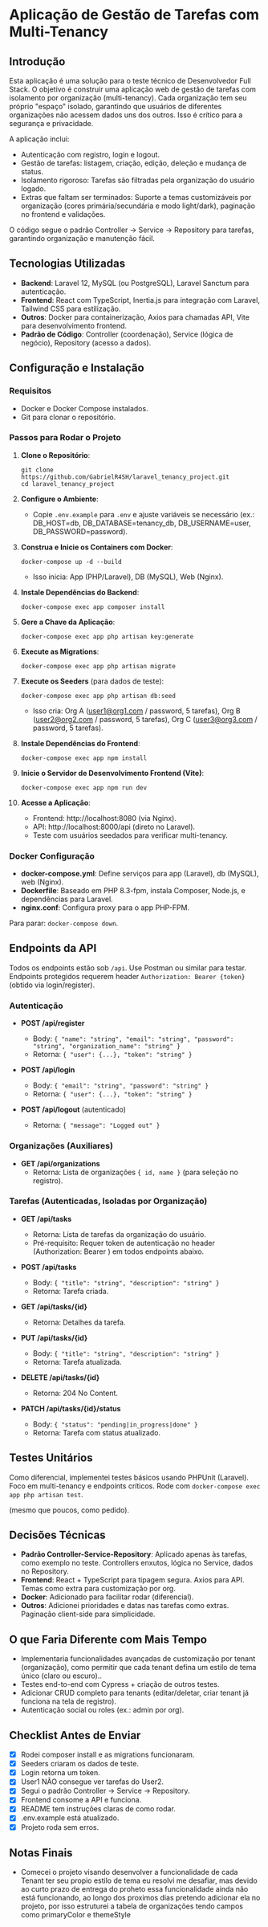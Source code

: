 # Aplicação de Gestão de Tarefas com Multi-Tenancy

## Introdução

Esta aplicação é uma solução para o teste técnico de Desenvolvedor Full Stack. O objetivo é construir uma aplicação web de gestão de tarefas com isolamento por organização (multi-tenancy). Cada organização tem seu próprio "espaço" isolado, garantindo que usuários de diferentes organizações não acessem dados uns dos outros. Isso é crítico para a segurança e privacidade.

A aplicação inclui:
- Autenticação com registro, login e logout.
- Gestão de tarefas: listagem, criação, edição, deleção e mudança de status.
- Isolamento rigoroso: Tarefas são filtradas pela organização do usuário logado.
- Extras que faltam ser terminados: Suporte a temas customizáveis por organização (cores primária/secundária e modo light/dark), paginação no frontend e validações.

O código segue o padrão Controller → Service → Repository para tarefas, garantindo organização e manutenção fácil.

## Tecnologias Utilizadas

- **Backend**: Laravel 12, MySQL (ou PostgreSQL), Laravel Sanctum para autenticação.
- **Frontend**: React com TypeScript, Inertia.js para integração com Laravel, Tailwind CSS para estilização.
- **Outros**: Docker para containerização, Axios para chamadas API, Vite para desenvolvimento frontend.
- **Padrão de Código**: Controller (coordenação), Service (lógica de negócio), Repository (acesso a dados).

## Configuração e Instalação

### Requisitos
- Docker e Docker Compose instalados.
- Git para clonar o repositório.

### Passos para Rodar o Projeto
1. **Clone o Repositório**:
   ```
   git clone https://github.com/GabrielR4SH/laravel_tenancy_project.git
   cd laravel_tenancy_project
   ```

2. **Configure o Ambiente**:
   - Copie `.env.example` para `.env` e ajuste variáveis se necessário (ex.: DB_HOST=db, DB_DATABASE=tenancy_db, DB_USERNAME=user, DB_PASSWORD=password).

3. **Construa e Inicie os Containers com Docker**:
   ```
   docker-compose up -d --build
   ```
   - Isso inicia: App (PHP/Laravel), DB (MySQL), Web (Nginx).

4. **Instale Dependências do Backend**:
   ```
   docker-compose exec app composer install
   ```

5. **Gere a Chave da Aplicação**:
   ```
   docker-compose exec app php artisan key:generate
   ```

6. **Execute as Migrations**:
   ```
   docker-compose exec app php artisan migrate
   ```

7. **Execute os Seeders** (para dados de teste):
   ```
   docker-compose exec app php artisan db:seed
   ```
   - Isso cria: Org A (user1@org1.com / password, 5 tarefas), Org B (user2@org2.com / password, 5 tarefas), Org C (user3@org3.com / password, 5 tarefas).

8. **Instale Dependências do Frontend**:
   ```
   docker-compose exec app npm install
   ```

9. **Inicie o Servidor de Desenvolvimento Frontend (Vite)**:
   ```
   docker-compose exec app npm run dev
   ```

10. **Acesse a Aplicação**:
    - Frontend: http://localhost:8080 (via Nginx).
    - API: http://localhost:8000/api (direto no Laravel).
    - Teste com usuários seedados para verificar multi-tenancy.

### Docker Configuração
- **docker-compose.yml**: Define serviços para app (Laravel), db (MySQL), web (Nginx).
- **Dockerfile**: Baseado em PHP 8.3-fpm, instala Composer, Node.js, e dependências para Laravel.
- **nginx.conf**: Configura proxy para o app PHP-FPM.

Para parar: `docker-compose down`.

## Endpoints da API

Todos os endpoints estão sob `/api`. Use Postman ou similar para testar. Endpoints protegidos requerem header `Authorization: Bearer {token}` (obtido via login/register).

### Autenticação
- **POST /api/register**
  - Body: `{ "name": "string", "email": "string", "password": "string", "organization_name": "string" }`
  - Retorna: `{ "user": {...}, "token": "string" }`

- **POST /api/login**
  - Body: `{ "email": "string", "password": "string" }`
  - Retorna: `{ "user": {...}, "token": "string" }`

- **POST /api/logout** (autenticado)
  - Retorna: `{ "message": "Logged out" }`

### Organizações (Auxiliares)
- **GET /api/organizations**
  - Retorna: Lista de organizações `{ id, name }` (para seleção no registro).

### Tarefas (Autenticadas, Isoladas por Organização)

- **GET /api/tasks**
  - Retorna: Lista de tarefas da organização do usuário.
  - Pré-requisito: Requer token de autenticação no header (Authorization: Bearer <token>) em todos endpoints abaixo.

- **POST /api/tasks**
  - Body: `{ "title": "string", "description": "string" }`
  - Retorna: Tarefa criada.

- **GET /api/tasks/{id}**
  - Retorna: Detalhes da tarefa.

- **PUT /api/tasks/{id}**
  - Body: `{ "title": "string", "description": "string" }`
  - Retorna: Tarefa atualizada.

- **DELETE /api/tasks/{id}**
  - Retorna: 204 No Content.

- **PATCH /api/tasks/{id}/status**
  - Body: `{ "status": "pending|in_progress|done" }`
  - Retorna: Tarefa com status atualizado.

## Testes Unitários

Como diferencial, implementei testes básicos usando PHPUnit (Laravel). Foco em multi-tenancy e endpoints críticos. Rode com `docker-compose exec app php artisan test`.

(mesmo que poucos, como pedido).

## Decisões Técnicas
- **Padrão Controller-Service-Repository**: Aplicado apenas às tarefas, como exemplo no teste. Controllers enxutos, lógica no Service, dados no Repository.
- **Frontend**: React + TypeScript para tipagem segura. Axios para API. Temas como extra para customização por org.
- **Docker**: Adicionado para facilitar rodar (diferencial).
- **Outros**: Adicionei prioridades e datas nas tarefas como extras. Paginação client-side para simplicidade.


## O que Faria Diferente com Mais Tempo
- Implementaria funcionalidades avançadas de customização por tenant (organização), como permitir que cada tenant defina um estilo de tema  único (claro ou escuro).. 
- Testes end-to-end com Cypress + criação de outros testes.
- Adicionar CRUD completo para tenants (editar/deletar, criar tenant já funciona na tela de registro).
- Autenticação social ou roles (ex.: admin por org).

## Checklist Antes de Enviar
- [x] Rodei composer install e as migrations funcionaram.
- [x] Seeders criaram os dados de teste.
- [x] Login retorna um token.
- [x] User1 NÃO consegue ver tarefas do User2.
- [x] Segui o padrão Controller → Service → Repository.
- [x] Frontend consome a API e funciona.
- [x] README tem instruções claras de como rodar.
- [x] .env.example está atualizado.
- [x] Projeto roda sem erros.

## Notas Finais
- Comecei o projeto visando desenvolver a funcionalidade de cada Tenant ter seu propio estilo de tema eu resolvi me desafiar, mas devido ao curto prazo de entrega do proheto essa funcionalidade ainda não está funcionando, ao longo dos proximos dias pretendo adicionar ela no projeto, por isso estruturei a tabela de organizações tendo campos como primaryColor e themeStyle
